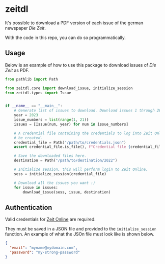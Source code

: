 # zeitdl

It's possible to download a PDF version of each issue of the german
newspaper *Die Zeit*.

With the code in this repo, you can do so programmatically.

## Usage

Below is an example of how to use this package to download issues of *Die Zeit* as PDF.

```python
from pathlib import Path

from zeitdl.core import download_issue, initialize_session
from zeitdl.types import Issue


if __name__ == "__main__":
    # Generate list of issues to download. Download issues 1 through 20 from year 2022.
    year = 2023
    issue_numbers = list(range(1, 21))
    issues = [Issue(num, year) for num in issue_numbers]

    # A credential file containing the credentials to log into Zeit Online must
    # be created.
    credential_file = Path("/path/to/credentials.json")
    assert credential_file.is_file(), f"Credential file {credential_file} not found."

    # Save the downloaded files here.
    destination = Path("/path/to/destination/2022")

    # Initialize session, this will perform login to Zeit Online.
    sess = initialize_session(credential_file)

    # Download all the issues you want :)
    for issue in issues:
        download_issue(sess, issue, destination)
```

## Authentication

Valid credentials for [Zeit Online](https://meine.zeit.de/) are required.

They must be saved in a JSON file and provided to the `initialize_session` function.
An example of what the JSOn file must look like is shown below.

```json
{
  "email": "myname@mydomain.com",
  "password": "my-strong-password"
}
```
